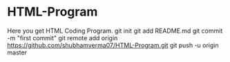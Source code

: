 # HTML-Program
Here you get HTML Coding Program.
git init
git add README.md
git commit -m "first commit"
git remote add origin https://github.com/shubhamverma07/HTML-Program.git
git push -u origin master
